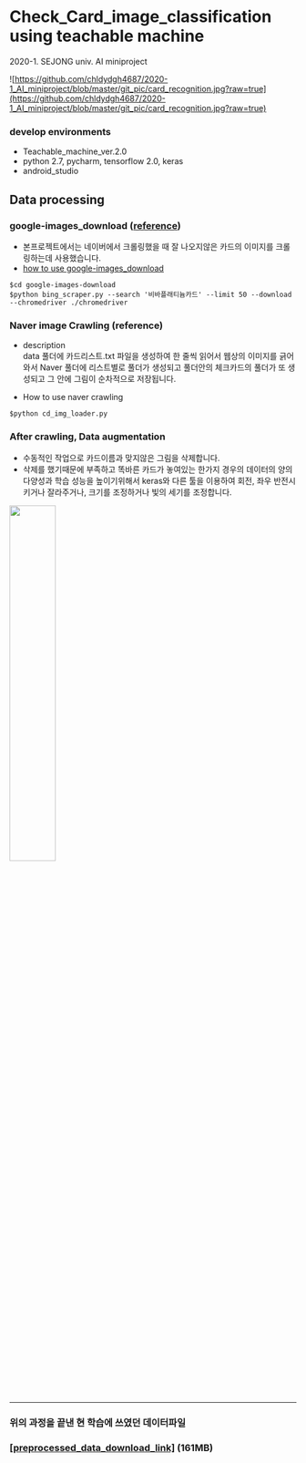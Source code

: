 # Check_Card_image_classification using teachable machine

2020-1. SEJONG univ. AI miniproject

![https://github.com/chldydgh4687/2020-1_AI_miniproject/blob/master/git_pic/card_recognition.jpg?raw=true](https://github.com/chldydgh4687/2020-1_AI_miniproject/blob/master/git_pic/card_recognition.jpg?raw=true)


### develop environments
- Teachable_machine_ver.2.0
- python 2.7, pycharm, tensorflow 2.0, keras
- android_studio

## Data processing

### google-images_download ([reference](https://github.com/hardikvasa/google-images-download/issues/301#issuecomment-597216052))
- 본프로젝트에서는 네이버에서 크롤링했을 때 잘 나오지않은 카드의 이미지를 크롤링하는데 사용했습니다.
- [how to use google-images_download](https://github.com/chldydgh4687/2020-1_AI_miniproject/issues/1)
```
$cd google-images-download
$python bing_scraper.py --search '비바플래티늄카드' --limit 50 --download --chromedriver ./chromedriver
```
### Naver image Crawling (reference)

- description  
data 풀더에 카드리스트.txt 파일을 생성하여 한 줄씩 읽어서 웹상의 이미지를 긁어와서 Naver 풀더에 리스트별로 풀더가 생성되고 풀더안의 체크카드의 풀더가 또 생성되고 그 안에 그림이 순차적으로 저장됩니다. 

- How to use naver crawling
```
$python cd_img_loader.py
```
### After crawling, Data augmentation 
- 수동적인 작업으로 카드이름과 맞지않은 그림을 삭제합니다.
- 삭제를 했기때문에 부족하고 똑바른 카드가 놓여있는 한가지 경우의 데이터의 양의 다양성과 학습 성능을 높이기위해서 keras와 다른 툴을 이용하여 회전, 좌우 반전시키거나 잘라주거나, 크기를 조정하거나 빛의 세기를 조정합니다.
 
<img src="https://github.com/chldydgh4687/2020-1_AI_miniproject/blob/master/git_pic/e4bae_aug.PNG" width="40%">

</br>

---

### 위의 과정을 끝낸 현 학습에 쓰였던 데이터파일
### [[preprocessed_data_download_link]](https://www.dropbox.com/s/heey21r8ftxdk9w/NAVER.zip?dl=0) (161MB)


